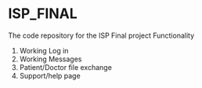 # ISP_FINAL
The code repository for the ISP Final project
Functionality
1. Working Log in 
2. Working Messages
3. Patient/Doctor file exchange
4. Support/help page
